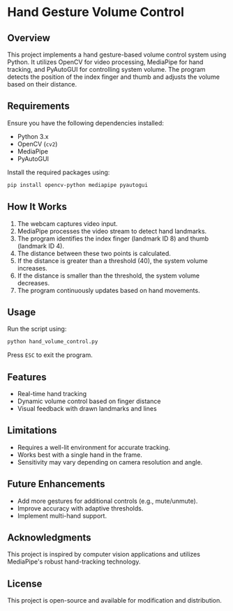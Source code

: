 # Hand Gesture Volume Control

## Overview
This project implements a hand gesture-based volume control system using Python. It utilizes OpenCV for video processing, MediaPipe for hand tracking, and PyAutoGUI for controlling system volume. The program detects the position of the index finger and thumb and adjusts the volume based on their distance.

## Requirements
Ensure you have the following dependencies installed:
- Python 3.x
- OpenCV (`cv2`)
- MediaPipe
- PyAutoGUI

Install the required packages using:
```sh
pip install opencv-python mediapipe pyautogui
```

## How It Works
1. The webcam captures video input.
2. MediaPipe processes the video stream to detect hand landmarks.
3. The program identifies the index finger (landmark ID 8) and thumb (landmark ID 4).
4. The distance between these two points is calculated.
5. If the distance is greater than a threshold (40), the system volume increases.
6. If the distance is smaller than the threshold, the system volume decreases.
7. The program continuously updates based on hand movements.

## Usage
Run the script using:
```sh
python hand_volume_control.py
```
Press `ESC` to exit the program.

## Features
- Real-time hand tracking
- Dynamic volume control based on finger distance
- Visual feedback with drawn landmarks and lines

## Limitations
- Requires a well-lit environment for accurate tracking.
- Works best with a single hand in the frame.
- Sensitivity may vary depending on camera resolution and angle.

## Future Enhancements
- Add more gestures for additional controls (e.g., mute/unmute).
- Improve accuracy with adaptive thresholds.
- Implement multi-hand support.

## Acknowledgments
This project is inspired by computer vision applications and utilizes MediaPipe's robust hand-tracking technology.

## License
This project is open-source and available for modification and distribution.

